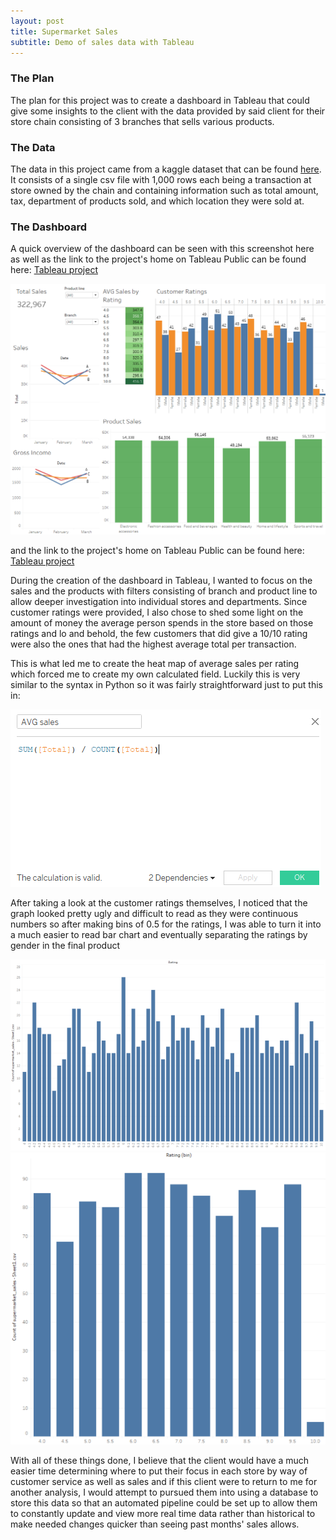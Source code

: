 ```yaml
---
layout: post
title: Supermarket Sales
subtitle: Demo of sales data with Tableau
---
```


### The Plan

The plan for this project was to create a dashboard in Tableau that could give some insights to the client with the data provided by said client for their store chain consisting of 3 branches that sells various products.



### The Data

The data in this project came from a kaggle dataset that can be found [here](https://www.kaggle.com/aungpyaeap/supermarket-sales). It consists of a single csv file with 1,000 rows each being a transaction at store owned by the chain and containing information such as total amount, tax, department of products sold, and which location they were sold at.


### The Dashboard

A quick overview of the dashboard can be seen with this screenshot here as well as the link to the project's home on Tableau Public can be found here: [Tableau project](https://public.tableau.com/profile/thomas.mcdaniel91#!/vizhome/SupermarketSalesViz/SupermarketSalesData?publish=yes)

<img src="/img/SupermarketDashboard.png">

and the link to the project's home on Tableau Public can be found here: [Tableau project](https://public.tableau.com/profile/thomas.mcdaniel91#!/vizhome/SupermarketSalesViz/SupermarketSalesData?publish=yes)

During the creation of the dashboard in Tableau, I wanted to focus on the sales and the products with filters consisting of branch and product line to allow deeper investigation into individual stores and departments. Since customer ratings were provided, I also chose to shed some light on the amount of money the average person spends in the store based on those ratings and lo and behold, the few customers that did give a 10/10 rating were also the ones that had the highest average total per transaction. 

This is what led me to create the heat map of average sales per rating which forced me to create my own calculated field. Luckily this is very similar to the syntax in Python so it was fairly straightforward just to put this in:

<img src="/img/Calculatedfield.png">

After taking a look at the customer ratings themselves, I noticed that the graph looked pretty ugly and difficult to read as they were continuous numbers so after making bins of 0.5 for the ratings, I was able to turn it into a much easier to read bar chart and eventually separating the ratings by gender in the final product

<img src="/img/UnbinnedRatingsS.png"> <img src="/img/BinnedRatingsS.png">

With all of these things done, I believe that the client would have a much easier time determining where to put their focus in each store by way of customer service as well as sales and if this client were to return to me for another analysis, I would attempt to pursued them into using a database to store this data so that an automated pipeline could be set up to allow them to constantly update and view more real time data rather than historical to make needed changes quicker than seeing past months' sales allows.
